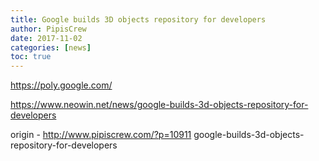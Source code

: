 ```yaml
---
title: Google builds 3D objects repository for developers
author: PipisCrew
date: 2017-11-02
categories: [news]
toc: true
---
```


https://poly.google.com/

https://www.neowin.net/news/google-builds-3d-objects-repository-for-developers

origin - http://www.pipiscrew.com/?p=10911 google-builds-3d-objects-repository-for-developers